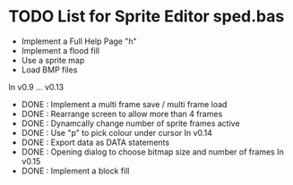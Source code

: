# TODO List for Sprite Editor sped.bas

- Implement a Full Help Page "h"
- Implement a flood fill 
- Use a sprite map
- Load BMP files


In v0.9 ... v0.13
- DONE : Implement a multi frame save / multi frame load
- DONE : Rearrange screen to allow more than 4 frames
- DONE : Dynamcally change number of sprite frames active
- DONE : Use "p" to pick colour under cursor
In v0.14
- DONE : Export data as DATA statements
- DONE : Opening dialog to choose bitmap size and number of frames
In v0.15
- DONE : Implement a block fill
